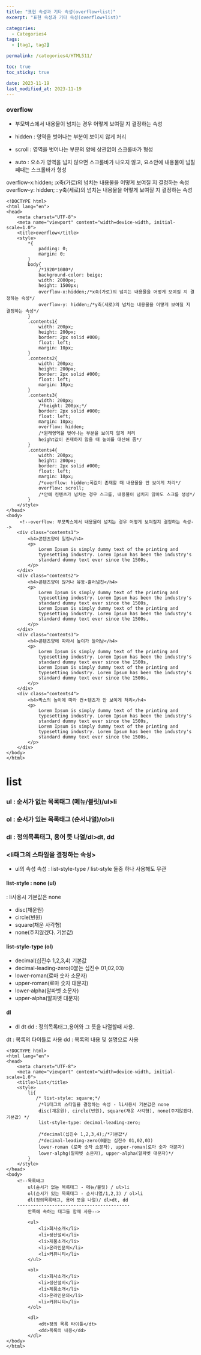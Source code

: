 ```yaml
---
title: "표현 속성과 기타 속성(overflow+list)"
excerpt: "표현 속성과 기타 속성(overflow+list)"

categories:
  - Categories4
tags:
  - [tag1, tag2]

permalink: /categories4/HTML511/

toc: true
toc_sticky: true

date: 2023-11-19
last_modified_at: 2023-11-19
---
```


### overflow

- 부모박스에서 내용물이 넘치는 경우 어떻게 보여질 지 결정하는 속성

- hidden : 영역을 벗어나는 부분이 보이지 않게 처리
- scroll : 영역을 벗어나는 부분의 양에 상관없이 스크롤바가 형성
- auto : 요소가 영역을 넘지 않으면 스크롤바가 나오지 않고, 요소안에 내용물이 넘칠째때는 스크롤바가 형성

overflow-x:hidden;
:x축(가로)의 넘치는 내용물을 어떻게 보여질 지 결정하는 속성
overflow-y: hidden;
: y축(세로)의 넘치는 내용물을 어떻게 보여질 지 결정하는 속성

```
<!DOCTYPE html>
<html lang="en">
<head>
    <meta charset="UTF-8">
    <meta name="viewport" content="width=device-width, initial-scale=1.0">
    <title>overflow</title>
    <style>
        *{
            padding: 0;
            margin: 0;
        }
        body{
            /*1920*1080*/
            background-color: beige;
            width: 2000px;
            height: 1500px;
            overflow-x:hidden;/*x축(가로)의 넘치는 내용물을 어떻게 보여질 지 결정하는 속성*/
            overflow-y: hidden;/*y축(세로)의 넘치는 내용물을 어떻게 보여질 지 결정하는 속성*/
        }
        .contents1{
            width: 200px;
            height: 200px;
            border: 2px solid #000;
            float: left;
            margin: 10px;
        }
        .contents2{
            width: 200px;
            height: 200px;
            border: 2px solid #000;
            float: left;
            margin: 10px;
        }
        .contents3{
            width: 200px;
            /*height: 200px;*/
            border: 2px solid #000;
            float: left;
            margin: 10px;
            overflow: hidden;
            /*원래영역을 벗어나는 부분을 보이지 않게 처리
            height값이 존재하지 않을 때 높이를 대신해 줌*/
        }
        .contents4{
            width: 200px;
            height: 200px;
            border: 2px solid #000;
            float: left;
            margin: 10px;
            /*overflow: hidden;폭값이 존재할 때 내용물을 안 보이게 처리*/
            overflow: scroll;
            /*안에 컨텐츠가 넘치는 경우 스크롤, 내용물이 넘치지 않아도 스크롤 생성*/
        }
    </style>
</head>
<body>
     <!--overflow: 부모박스에서 내용물이 넘치는 경우 어떻게 보여질지 결정하는 속성-->
    <div class="contents1">
        <h4>콘텐츠양이 일정</h4>
        <p>
            Lorem Ipsum is simply dummy text of the printing and
            typesetting industry. Lorem Ipsum has been the industry's
            standard dummy text ever since the 1500s,
        </p>
    </div>
    <div class="contents2">
        <h4>콘텐츠양이 많거나 유동-흘러넘친</h4>
        <p>
            Lorem Ipsum is simply dummy text of the printing and
            typesetting industry. Lorem Ipsum has been the industry's
            standard dummy text ever since the 1500s,
            Lorem Ipsum is simply dummy text of the printing and
            typesetting industry. Lorem Ipsum has been the industry's
            standard dummy text ever since the 1500s,
        </p>
    </div>
    <div class="contents3">
        <h4>콘텐츠양에 따라서 높이가 늘어남</h4>
        <p>
            Lorem Ipsum is simply dummy text of the printing and
            typesetting industry. Lorem Ipsum has been the industry's
            standard dummy text ever since the 1500s,
            Lorem Ipsum is simply dummy text of the printing and
            typesetting industry. Lorem Ipsum has been the industry's
            standard dummy text ever since the 1500s,
        </p>
    </div>
    <div class="contents4">
        <h4>박스의 높이에 따라 컨ㅊ텐츠가 안 보이게 처리</h4>
        <p>
            Lorem Ipsum is simply dummy text of the printing and
            typesetting industry. Lorem Ipsum has been the industry's
            standard dummy text ever since the 1500s,
            Lorem Ipsum is simply dummy text of the printing and
            typesetting industry. Lorem Ipsum has been the industry's
            standard dummy text ever since the 1500s,
        </p>
    </div>
</body>
</html>
```

# list

### ul : 순서가 없는 목록태그 (메뉴/블릿)/ul>li

### ol : 순서가 있는 목록태그 (순서나열)/ol>li

### dl : 정의목록태그, 용어 뜻 나열/dl>dt, dd

### <li태그의 스타일을 결정하는 속성>

- ul의 속성
  속성 : list-style-type / list-style 둘중 하나 사용해도 무관

#### list-style : none (ul)

: li사용시 기본값은 none

- disc(채운원)
- circle(빈원)
- square(채운 사각형)
- none(주지않겠다. 기본값)

#### list-style-type (ol)

- decimal(십진수 1,2,3,4) 기본값
- decimal-leading-zero(0붙는 십진수 01,02,03)
- lower-roman(로마 숫자 소문자)
- upper-roman(로마 숫자 대문자)
- lower-alpha(알파벳 소문자)
- upper-alpha(알파벳 대문자)

#### dl

- dl dt dd
  : 정의목록태그,용어와 그 뜻을 나열할때 사용.

dt : 목록의 타이틀로 사용
dd : 목록의 내용 및 설명으로 사용

```
<!DOCTYPE html>
<html lang="en">
<head>
    <meta charset="UTF-8">
    <meta name="viewport" content="width=device-width, initial-scale=1.0">
    <title>list</title>
    <style>
        li{
           /* list-style: square;*/
            /*li태그의 스타일을 결정하는 속성 - li사용시 기본값은 none
            disc(채운원), circle(빈원), square(채운 사각형), none(주지않겠다. 기본값) */
            list-style-type: decimal-leading-zero;

            /*decimal(십진수 1,2,3,4);/*기본값*/
            /*decimal-leading-zero(0붙는 십진수 01,02,03)
            lower-roman (로마 숫자 소문자), upper-roman(로마 숫자 대문자)
            lower-alphg(알파벳 소문자), upper-alpha(알파벳 대문자)*/
        }
    </style>
</head>
<body>
    <!--목록태그
        ul(순서가 없는 목록태그 - 메뉴/블릿) / ul>li
        ol(순서가 있는 목록태그 - 순서나열/1,2,3) / ol>li
        dl(정의목록태그, 용어 뜻을 나열)/ dl>dt, dd
    ------------------------------------------
        안쪽에 속하는 태그들 함께 사용-->

        <ul>
            <li>회사소개</li>
            <li>생산설비</li>
            <li>제품소개</li>
            <li>온라인문의</li>
            <li>커뮤니티</li>
        </ul>

        <ol>
            <li>회사소개</li>
            <li>생산설비</li>
            <li>제품소개</li>
            <li>온라인문의</li>
            <li>커뮤니티</li>
        </ol>

        <dl>
            <dt>정의 목록 타이틀</dt>
            <dd>목록의 내용</dd>
        </dl>
</body>
</html>
```
